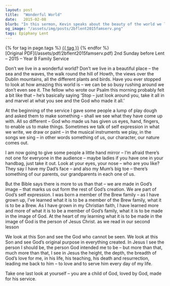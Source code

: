 ```yaml
---
layout: post
title:  "Wonderful World"
date:   2015-02-08
blurb: "In this sermon, Kevin speaks about the beauty of the world we live in and how we often overlook it due to our busy lives. He emphasizes that we are all unique creations of God and that we are all made in God's image. He encourages us to appreciate and marvel at God's creation and to understand our purpose in life as God's children."
og_image: "/assets/img/posts/2bflent2015famserv.png"
tags: Epiphany Lent
---    
```

<div class="tag-pills">
    {% for tag in page.tags %}
    <a href="{{ site.baseurl }}/tag/{{ tag | slugify }}" class="tag-pill">{{ tag }}</a>
    {% endfor %}
</div>
[Original PDF](/assets/pdf/2bflent2015famserv.pdf)
2nd Sunday before Lent – 2015 – Year B
Family Service

Don’t we live in a wonderful world? Don’t we live in a beautiful place – the sea and the waves, the walk round the hill of Howth, the views over the Dublin mountains, all the different plants and birds. Have you ever stopped to look at how amazing this world is – we can be so busy rushing around we don’t even see it. The fellow who wrote our Psalm this morning probably felt a bit like that – he’s basically saying ‘Stop – just look around you, take it all in and marvel at what you see and the God who made it all.’

At the beginning of the service I gave some people a lump of play dough and asked them to make something – shall we see what they have come up with. All so different – God who made us has given us eyes, hand, fingers, to enable us to make things. Sometimes we talk of self expression in what we write, we draw or paint – in the musical instruments we play, in the songs we sing – in other words something of us, our character, our nature comes out.

I am now going to give some people a little hand mirror – I’m afraid there’s not one for everyone in the audience – maybe ladies if you have one in your handbag, just take it out. Look at your eyes, your nose – who are you like? They say I have my Dad’s face – and also my Mum’s big toe – there’s something of our parents, our grandparents in each one of us.

But the Bible says there is more to us than that – we are made in God’s image – that marks us out form the rest of God’s creation. We are part of God’s self expression. I was born a member of the Brew family – as I have grown up, I’ve learned what it is to be a member of the Brew family, what it is to be a Brew. As I have grown in my Christian faith, I have learned more and more of what it is to be a member of God’s family, what it is to be made in the image of God. At the heart of my learning what it is to be made in the image of God is the person of Jesus Christ. as we read in our second lesson

We look at this Son and see the God who cannot be seen. We look at this Son and see God’s original purpose in everything created. In Jesus I see the person I should be, the person God intended me to be – but more than that, much more than that, I see in Jesus the height, the depth, the breadth of God’s love for me, in his life, his teaching, his death and resurrection, leading me back to him – to love and to serve him every day of my life.

Take one last look at yourself – you are a child of God, loved by God, made for his service.
